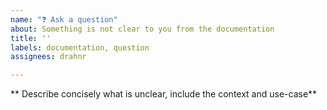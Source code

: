 ```yaml
---
name: "❓ Ask a question"
about: Something is not clear to you from the documentation
title: ''
labels: documentation, question
assignees: drahnr

---
```


** Describe concisely what is unclear, include the context and use-case**
